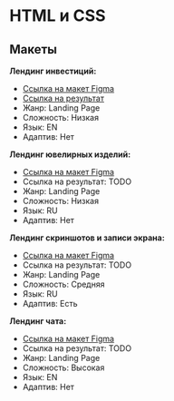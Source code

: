 # HTML и CSS

## Макеты

**Лендинг инвестиций:**

- [Ссылка на макет Figma](https://www.figma.com/file/tfkuf2EuJi28KaEXm5BFbZ/Wealthfront?node-id=1%3A2)
- [Ссылка на результат](./layout-1.zip)
- Жанр: Landing Page
- Сложность: Низкая
- Язык: EN
- Адаптив: Нет

**Лендинг ювелирных изделий:**

- [Ссылка на макет Figma](https://www.figma.com/design/4zwJ5vHyzcH2YOJgi64qgL/Moon-River?node-id=0-1&p=f)
- Ссылка на результат: TODO
- Жанр: Landing Page
- Сложность: Низкая
- Язык: RU
- Адаптив: Нет

**Лендинг скриншотов и записи экрана:**

- [Ссылка на макет Figma](https://www.figma.com/file/LCD1WamwG6cwfd1BzQZsSJ/Screenshoter?node-id=0%3A1)
- Ссылка на результат: TODO
- Жанр: Landing Page
- Сложность: Средняя
- Язык: RU
- Адаптив: Есть

**Лендинг чата:**

- [Ссылка на макет Figma](https://www.figma.com/file/S6mNqYoXNbGx4LorV5oOiU/Chat-Desktop-App?node-id=0%3A2)
- Ссылка на результат: TODO
- Жанр: Landing Page
- Сложность: Высокая
- Язык: EN
- Адаптив: Нет
